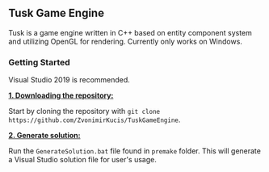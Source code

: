 ## Tusk Game Engine

Tusk is a game engine written in C++ based on entity component system and utilizing OpenGL for rendering. Currently only works on Windows.

### Getting Started

Visual Studio 2019 is recommended.

<ins>**1. Downloading the repository:**</ins>

Start by cloning the repository with `git clone https://github.com/ZvonimirKucis/TuskGameEngine`.

<ins>**2. Generate solution:**</ins>

Run the `GenerateSolution.bat` file found in `premake` folder. This will generate a Visual Studio solution file for user's usage.
